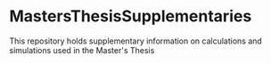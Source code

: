 # MastersThesisSupplementaries
This repository holds supplementary information on calculations and simulations used in the Master's Thesis
